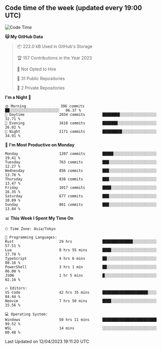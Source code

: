 ## Code time of the week (updated every 19:00 UTC)

<!--START_SECTION:waka-->
![Code Time](http://img.shields.io/badge/Code%20Time-1%2C776%20hrs%2047%20mins-blue)

**🐱 My GitHub Data** 

> 📦 222.0 kB Used in GitHub's Storage 
 > 
> 🏆 157 Contributions in the Year 2023
 > 
> 🚫 Not Opted to Hire
 > 
> 📜 31 Public Repositories 
 > 
> 🔑 2 Private Repositories 
 > 
**I'm a Night 🦉** 

```text
🌞 Morning                396 commits         ██░░░░░░░░░░░░░░░░░░░░░░░   06.37 % 
🌆 Daytime                2034 commits        ████████░░░░░░░░░░░░░░░░░   32.71 % 
🌃 Evening                1618 commits        ███████░░░░░░░░░░░░░░░░░░   26.02 % 
🌙 Night                  2171 commits        █████████░░░░░░░░░░░░░░░░   34.91 % 
```
📅 **I'm Most Productive on Monday** 

```text
Monday                   1207 commits        █████░░░░░░░░░░░░░░░░░░░░   19.41 % 
Tuesday                  763 commits         ███░░░░░░░░░░░░░░░░░░░░░░   12.27 % 
Wednesday                856 commits         ███░░░░░░░░░░░░░░░░░░░░░░   13.76 % 
Thursday                 838 commits         ███░░░░░░░░░░░░░░░░░░░░░░   13.47 % 
Friday                   1017 commits        ████░░░░░░░░░░░░░░░░░░░░░   16.35 % 
Saturday                 677 commits         ███░░░░░░░░░░░░░░░░░░░░░░   10.89 % 
Sunday                   861 commits         ███░░░░░░░░░░░░░░░░░░░░░░   13.84 % 
```


📊 **This Week I Spent My Time On** 

```text
🕑︎ Time Zone: Asia/Tokyo

💬 Programming Languages: 
Rust                     29 hrs              ██████████████░░░░░░░░░░░   57.51 % 
Lua                      8 hrs 55 mins       ████░░░░░░░░░░░░░░░░░░░░░   17.70 % 
TypeScript               4 hrs 6 mins        ██░░░░░░░░░░░░░░░░░░░░░░░   08.16 % 
PowerShell               3 hrs 1 min         ██░░░░░░░░░░░░░░░░░░░░░░░   06.00 % 
JSON                     1 hr 5 mins         █░░░░░░░░░░░░░░░░░░░░░░░░   02.16 % 

🔥 Editors: 
VS Code                  42 hrs 35 mins      █████████████████████░░░░   84.44 % 
Neovim                   7 hrs 50 mins       ████░░░░░░░░░░░░░░░░░░░░░   15.56 % 

💻 Operating System: 
Windows                  50 hrs 11 mins      █████████████████████████   99.52 % 
WSL                      14 mins             ░░░░░░░░░░░░░░░░░░░░░░░░░   00.48 % 
```


 Last Updated on 12/04/2023 19:11:20 UTC
<!--END_SECTION:waka-->